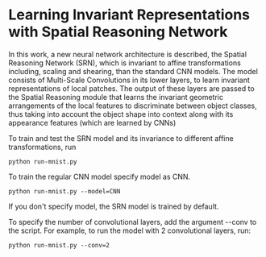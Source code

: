 # Learning Invariant Representations with Spatial Reasoning Network

In this work, a new neural network architecture is described, the Spatial Reasoning Network (SRN), which is invariant to affine transformations including, scaling and shearing, than the standard CNN models.
The model consists of Multi-Scale Convolutions in its lower layers, to learn invariant representations of local patches. The output of these layers are passed to the Spatial Reasoning module that learns the invariant
geometric arrangements of the local features to discriminate between object classes, thus taking into account the object shape into context along with its appearance features (which are learned by CNNs)

To train and test the SRN model and its invariance to different affine transformations, run
```
python run-mnist.py
```

To train the regular CNN model specify model as CNN.
```
python run-mnist.py --model=CNN
```

If you don't specify model, the SRN model is trained by default.

To specify the number of convolutional layers, add the argument --conv to the script. For example, to run the model with 2 convolutional layers, run:
```
python run-mnist.py --conv=2
```


